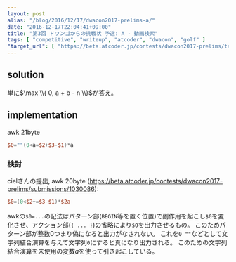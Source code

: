 ```yaml
---
layout: post
alias: "/blog/2016/12/17/dwacon2017-prelims-a/"
date: "2016-12-17T22:04:41+09:00"
title: "第3回 ドワンゴからの挑戦状 予選: A - 動画検索"
tags: [ "competitive", "writeup", "atcoder", "dwacon", "golf" ]
"target_url": [ "https://beta.atcoder.jp/contests/dwacon2017-prelims/tasks/dwango2017qual_a" ]
---
```


## solution

単に$\max \\{ 0, a + b - n \\}$が答え。

## implementation

awk $21$byte

``` awk
$0=""(0<a=$2+$3-$1)*a
```

### 検討

cielさんの提出, awk $20$byte (<https://beta.atcoder.jp/contests/dwacon2017-prelims/submissions/1030086>):

``` awk
$0=(0<$2+=$3-$1)*$2a
```

awkの`$0=...`の記法はパターン部(`BEGIN`等を置く位置)で副作用を起こし`$0`を変化させ、アクション部(`{ ... }`)の省略により`$0`を出力させるもの。
このためパターン部が整数$0$つまり偽になると出力がなされない。
これを`0 ""`などとして文字列結合演算を与えて文字列`0`にすると真になり出力される。
このための文字列結合演算を未使用の変数$a$を使って引き起こしている。
